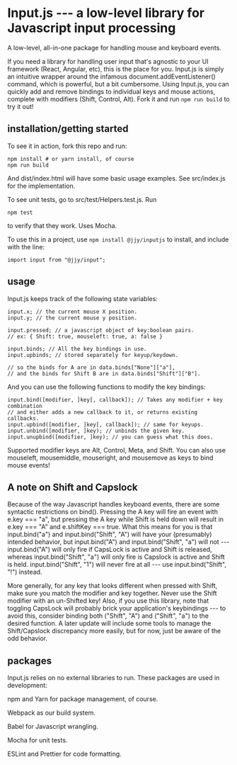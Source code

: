 # Input.js --- a low-level library for Javascript input processing

A low-level, all-in-one package for handling mouse and keyboard events.

If you need a library for handling user input that's agnostic to your UI framework (React, Angular, etc), this is the place for you.  Input.js is simply an intuitive wrapper around the infamous document.addEventListener() command, which is powerful, but a bit cumbersome.  Using Input.js, you can quickly add and remove bindings to individual keys and mouse actions, complete with modifiers (Shift, Control, Alt).  Fork it and run `npm run build` to try it out!

## installation/getting started

To see it in action, fork this repo and run:

    npm install # or yarn install, of course
    npm run build

And dist/index.html will have some basic usage examples.  See src/index.js for the implementation.

To see unit tests, go to src/test/Helpers.test.js.  Run

    npm test

to verify that they work.  Uses Mocha.

To use this in a project, use `npm install @jjy/inputjs` to install, and include with the line:

    import input from "@jjy/input";

## usage

Input.js keeps track of the following state variables:

    input.x; // the current mouse X position.
    input.y; // the current mouse y position.
	
    input.pressed; // a javascript object of key:boolean pairs.
    // ex: { Shift: true, mouseleft: true, a: false }
	
    input.binds; // All the key bindings in use.
    input.upbinds; // stored separately for keyup/keydown.
	
    // so the binds for A are in data.binds["None"]["a"],
    // and the binds for Shift B are in data.binds["Shift"]["B"].

And you can use the following functions to modify the key bindings:

    input.bind([modifier, ]key[, callback]); // Takes any modifier + key combination 
    // and either adds a new callback to it, or returns existing callbacks.
    input.upbind([modifier, ]key[, callback]); // same for keyups.
    input.unbind([modifier, ]key); // unbinds the given key.
    input.unupbind([modifier, ]key); // you can guess what this does.

Supported modifier keys are Alt, Control, Meta, and Shift.  You can also use mouseleft, mousemiddle, mouseright, and mousemove as keys to bind mouse events!

## A note on Shift and Capslock

Because of the way Javascript handles keyboard events, there are some syntactic restrictions on bind().  Pressing the A key will fire an event with e.key === "a", but pressing the A key while Shift is held down will result in e.key === "A" and e.shiftKey === true.  What this means for you is that input.bind("a") and input.bind("Shift", "A") will have your (presumably) intended behavior, but input.bind("A") and input.bind("Shift", "a") will not --- input.bind("A") will only fire if CapsLock is active and Shift is released, whereas input.bind("Shift", "a") will only fire is Capslock is active and Shift is held.  input.bind("Shift", "1") will never fire at all --- use input.bind("Shift", "!") instead.

More generally, for any key that looks different when pressed with Shift, make sure you match the modifier and key together.  Never use the Shift modifier with an un-Shifted key!  Also, if you use this library, note that toggling CapsLock will probably brick your application's keybindings --- to avoid this, consider binding both ("Shift", "A") and ("Shift", "a") to the desired function.  A later update will include some tools to manage the Shift/Capslock discrepancy more easily, but for now, just be aware of the odd behavior.

## packages

Input.js relies on no external libraries to run.  These packages are used in development:

npm and Yarn for package management, of course.

Webpack as our build system.

Babel for Javascript wrangling.

Mocha for unit tests.

ESLint and Prettier for code formatting.
